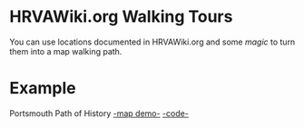 # HRVAWiki.org Walking Tours

You can use locations documented in HRVAWiki.org and some *magic* to turn them into a map walking path.

Example
=========
Portsmouth Path of History [-map demo-](http://bschoenfeld.github.io/hrva-wiki-walking-tour/
)  [-code-](http://bschoenfeld.github.io/hrva-wiki-walking-tour/)
